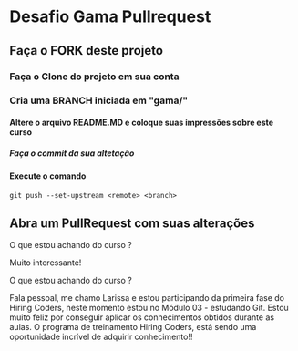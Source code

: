 # Desafio Gama Pullrequest

## Faça o FORK deste projeto

### Faça o Clone do projeto em sua conta

### Cria uma BRANCH iniciada em "gama/"

#### Altere o arquivo README.MD e coloque suas impressões sobre este curso

##### Faça o commit da sua altetação

#### Execute o comando

`git push --set-upstream <remote> <branch>`

## Abra um PullRequest com suas alterações

O que estou achando do curso ?

Muito interessante!

O que estou achando do curso ?

Fala pessoal, me chamo Larissa e estou participando da primeira fase do Hiring Coders, neste momento 
estou no Módulo 03 - estudando Git. Estou muito feliz por conseguir aplicar os conhecimentos obtidos durante 
as aulas. O programa de treinamento Hiring Coders, está sendo uma oportunidade incrível de adquirir conhecimento!!

